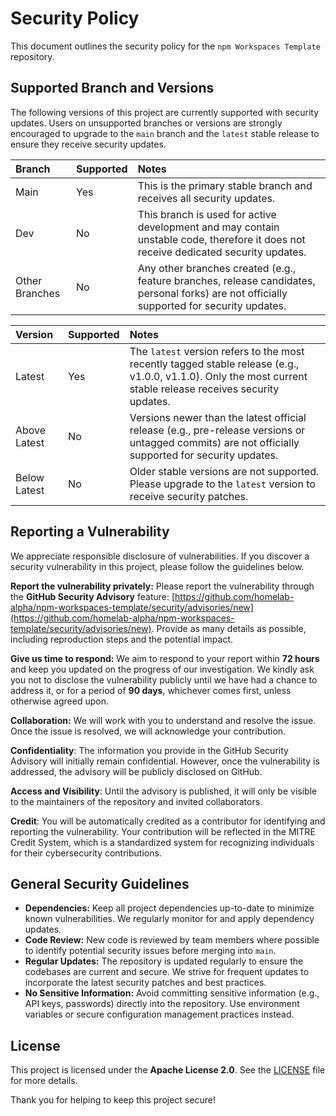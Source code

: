 # Security Policy

This document outlines the security policy for the `npm Workspaces Template`
repository.

## Supported Branch and Versions

The following versions of this project are currently supported with security
updates. Users on unsupported branches or versions are strongly encouraged to
upgrade to the `main` branch and the `latest` stable release to ensure they
receive security updates.

| Branch         | Supported | Notes                                                                                                                                      |
| :------------- | :-------- | :----------------------------------------------------------------------------------------------------------------------------------------- |
| Main           | Yes       | This is the primary stable branch and receives all security updates.                                                                       |
| Dev            | No        | This branch is used for active development and may contain unstable code, therefore it does not receive dedicated security updates.        |
| Other Branches | No        | Any other branches created (e.g., feature branches, release candidates, personal forks) are not officially supported for security updates. |

| Version      | Supported | Notes                                                                                                                                                          |
| :----------- | :-------- | :------------------------------------------------------------------------------------------------------------------------------------------------------------- |
| Latest       | Yes       | The `latest` version refers to the most recently tagged stable release (e.g., v1.0.0, v1.1.0). Only the most current stable release receives security updates. |
| Above Latest | No        | Versions newer than the latest official release (e.g., pre-release versions or untagged commits) are not officially supported for security updates.            |
| Below Latest | No        | Older stable versions are not supported. Please upgrade to the `latest` version to receive security patches.                                                   |

## Reporting a Vulnerability

We appreciate responsible disclosure of vulnerabilities. If you discover a
security vulnerability in this project, please follow the guidelines below.

**Report the vulnerability privately:** Please report the vulnerability through
the **GitHub Security Advisory** feature:
[https://github.com/homelab-alpha/npm-workspaces-template/security/advisories/new](https://github.com/homelab-alpha/npm-workspaces-template/security/advisories/new).
Provide as many details as possible, including reproduction steps and the
potential impact.

**Give us time to respond:** We aim to respond to your report within **72
hours** and keep you updated on the progress of our investigation. We kindly ask
you not to disclose the vulnerability publicly until we have had a chance to
address it, or for a period of **90 days**, whichever comes first, unless
otherwise agreed upon.

**Collaboration:** We will work with you to understand and resolve the issue.
Once the issue is resolved, we will acknowledge your contribution.

**Confidentiality**: The information you provide in the GitHub Security Advisory
will initially remain confidential. However, once the vulnerability is
addressed, the advisory will be publicly disclosed on GitHub.

**Access and Visibility**: Until the advisory is published, it will only be
visible to the maintainers of the repository and invited collaborators.

**Credit**: You will be automatically credited as a contributor for identifying
and reporting the vulnerability. Your contribution will be reflected in the
MITRE Credit System, which is a standardized system for recognizing individuals
for their cybersecurity contributions.

## General Security Guidelines

- **Dependencies:** Keep all project dependencies up-to-date to minimize known
  vulnerabilities. We regularly monitor for and apply dependency updates.
- **Code Review:** New code is reviewed by team members where possible to
  identify potential security issues before merging into `main`.
- **Regular Updates:** The repository is updated regularly to ensure the
  codebases are current and secure. We strive for frequent updates to
  incorporate the latest security patches and best practices.
- **No Sensitive Information:** Avoid committing sensitive information (e.g.,
  API keys, passwords) directly into the repository. Use environment variables
  or secure configuration management practices instead.

## License

This project is licensed under the **Apache License 2.0**. See the
[LICENSE](https://github.com/homelab-alpha/npm-workspaces-template/blob/main/LICENSE)
file for more details.

Thank you for helping to keep this project secure!
